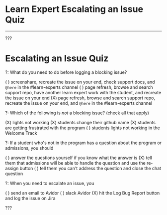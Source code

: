 # Learn Expert Escalating an Issue Quiz
---

???

# Escalating an Issue Quiz

?: What do you need to do before logging a blocking issue?

( ) screenshare, recreate the issue on your end, check support docs, and `@here` in the #learn-experts channel
( ) page refresh, browse and search support repo, have another learn expert work with the student, and recreate the issue on your end
(X) page refresh, browse and search support repo, recreate the issue on your end, and `@here` in the #learn-experts channel

?: Which of the following is *not* a blocking issue? (check all that apply)

(X) lights not working
(X) students change their github name
(X) students are getting frustrated with the program
( ) students lights not working in the Welcome Track

?: If a student who's not in the program has a question about the program or admissions, you should

( ) answer the questions yourself if you know what the answer is
(X) tell them that admissions will be able to handle the question and use the re-assign button
( ) tell them you can't address the question and close the chat question  

?: When you need to escalate an issue, you

( ) send an email to Avidor
( ) slack Avidor
(X) hit the Log Bug Report button and log the issue on Jira


???
